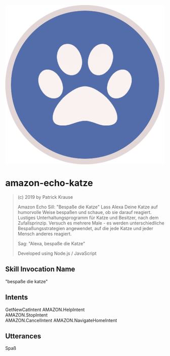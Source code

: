 ![Logo](https://github.com/PKrause79/amazon-echo-katze/blob/master/icons/icon_512_A2Z.png)

# amazon-echo-katze
> (c) 2019 by Patrick Krause
> 
> Amazon Echo Sill: "Bespaße die Katze"
> Lass Alexa Deine Katze auf humorvolle Weise bespaßen und schaue, ob sie darauf reagiert.
> Lustiges Unterhaltungsprogramm für Katze und Besitzer, nach dem Zufallsprinzip. Versuch es mehrere Male - es werden unterschiedliche Bespaßungsstrategien angewendet, auf die jede Katze und jeder Mensch anderes reagiert. 
> 
> Sag: "Alexa, bespaße die Katze"
> 
> Developed using Node.js / JavaScript

## Skill Invocation Name
"bespaße die katze"

## Intents
GetNewCatIntent	
AMAZON.HelpIntent	
AMAZON.StopIntent	
AMAZON.CancelIntent
AMAZON.NavigateHomeIntent

## Utterances
Spaß
